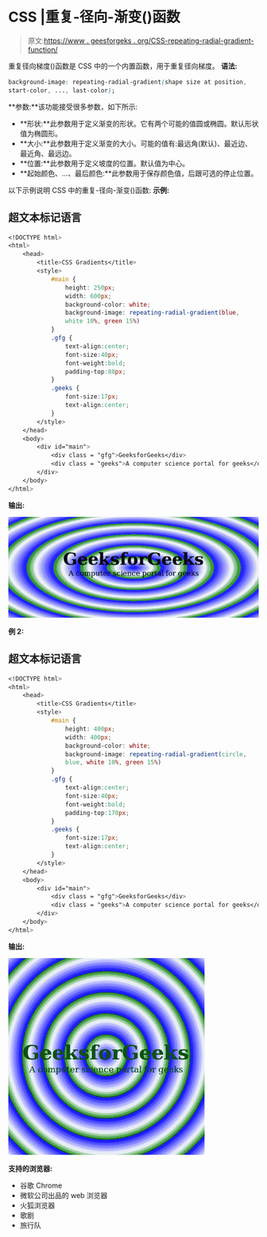 # CSS |重复-径向-渐变()函数

> 原文:[https://www . geesforgeks . org/CSS-repeating-radial-gradient-function/](https://www.geeksforgeeks.org/css-repeating-radial-gradient-function/)

重复径向梯度()函数是 CSS 中的一个内置函数，用于重复径向梯度。
**语法:**

```css
background-image: repeating-radial-gradient(shape size at position, 
start-color, ..., last-color); 
```

**参数:**该功能接受很多参数，如下所示:

*   **形状:**此参数用于定义渐变的形状。它有两个可能的值圆或椭圆。默认形状值为椭圆形。
*   **大小:**此参数用于定义渐变的大小。可能的值有:最远角(默认)、最近边、最近角、最远边。
*   **位置:**此参数用于定义坡度的位置。默认值为中心。
*   **起始颜色、…、最后颜色:**此参数用于保存颜色值，后跟可选的停止位置。

以下示例说明 CSS 中的重复-径向-渐变()函数:
**示例:**

## 超文本标记语言

```css
<!DOCTYPE html>
<html>
    <head>
        <title>CSS Gradients</title>
        <style>
            #main {
                height: 250px;
                width: 600px;
                background-color: white;
                background-image: repeating-radial-gradient(blue,
                white 10%, green 15%)
            }
            .gfg {
                text-align:center;
                font-size:40px;
                font-weight:bold;
                padding-top:80px;
            }
            .geeks {
                font-size:17px;
                text-align:center;
            }
        </style>
    </head>
    <body>
        <div id="main">
            <div class = "gfg">GeeksforGeeks</div>
            <div class = "geeks">A computer science portal for geeks</div>
        </div>
    </body>
</html>                    
```

**输出:**

![](img/20d1ee21686415a97225a6da90ed748f.png)

**例 2:**

## 超文本标记语言

```css
<!DOCTYPE html>
<html>
    <head>
        <title>CSS Gradients</title>
        <style>
            #main {
                height: 400px;
                width: 400px;
                background-color: white;
                background-image: repeating-radial-gradient(circle,
                blue, white 10%, green 15%)
            }
            .gfg {
                text-align:center;
                font-size:40px;
                font-weight:bold;
                padding-top:170px;
            }
            .geeks {
                font-size:17px;
                text-align:center;
            }
        </style>
    </head>
    <body>
        <div id="main">
            <div class = "gfg">GeeksforGeeks</div>
            <div class = "geeks">A computer science portal for geeks</div>
        </div>
    </body>
</html>                    
```

**输出:**

![](img/f470feb0ad9f95e43cf9258925d009c9.png)

**支持的浏览器:**

*   谷歌 Chrome
*   微软公司出品的 web 浏览器
*   火狐浏览器
*   歌剧
*   旅行队